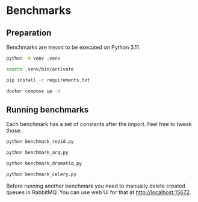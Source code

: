 # Benchmarks

## Preparation

Benchmarks are meant to be executed on Python 3.11.

```bash
python -m venv .venv

source .venv/bin/activate

pip install -r requirements.txt

docker compose up -d
```

## Running benchmarks

Each benchmark has a set of constants after the import. Feel free to tweak those.

```bash
python benchmark_repid.py

python benchmark_arq.py

python benchmark_dramatiq.py

python benchmark_celery.py
```

Before running another benchmark you need to manually delete created queues in RabbitMQ.
You can use web UI for that at <http://localhost:15672>.
